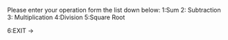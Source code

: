 
Please enter your operation form the list down below:
1:Sum
2: Subtraction
3: Multiplication
4:Division
5:Square Root

6:EXIT
->
